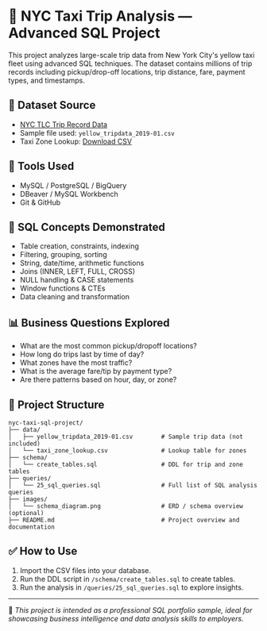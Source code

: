 # 🚕 NYC Taxi Trip Analysis — Advanced SQL Project

This project analyzes large-scale trip data from New York City's yellow taxi fleet using advanced SQL techniques. The dataset contains millions of trip records including pickup/drop-off locations, trip distance, fare, payment types, and timestamps.

## 📁 Dataset Source
- [NYC TLC Trip Record Data](https://www.nyc.gov/site/tlc/about/tlc-trip-record-data.page)
- Sample file used: `yellow_tripdata_2019-01.csv`
- Taxi Zone Lookup: [Download CSV](https://s3.amazonaws.com/nyc-tlc/misc/taxi+_zone_lookup.csv)

## 🧰 Tools Used
- MySQL / PostgreSQL / BigQuery
- DBeaver / MySQL Workbench
- Git & GitHub

## 🧠 SQL Concepts Demonstrated
- Table creation, constraints, indexing
- Filtering, grouping, sorting
- String, date/time, arithmetic functions
- Joins (INNER, LEFT, FULL, CROSS)
- NULL handling & CASE statements
- Window functions & CTEs
- Data cleaning and transformation

## 📊 Business Questions Explored
- What are the most common pickup/dropoff locations?
- How long do trips last by time of day?
- What zones have the most traffic?
- What is the average fare/tip by payment type?
- Are there patterns based on hour, day, or zone?

## 📂 Project Structure

```
nyc-taxi-sql-project/
├── data/
│   ├── yellow_tripdata_2019-01.csv        # Sample trip data (not included)
│   └── taxi_zone_lookup.csv               # Lookup table for zones
├── schema/
│   └── create_tables.sql                  # DDL for trip and zone tables
├── queries/
│   └── 25_sql_queries.sql                 # Full list of SQL analysis queries
├── images/
│   └── schema_diagram.png                 # ERD / schema overview (optional)
├── README.md                              # Project overview and documentation
```

## ✅ How to Use
1. Import the CSV files into your database.
2. Run the DDL script in `/schema/create_tables.sql` to create tables.
3. Run the analysis in `/queries/25_sql_queries.sql` to explore insights.

---
📌 _This project is intended as a professional SQL portfolio sample, ideal for showcasing business intelligence and data analysis skills to employers._